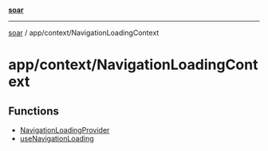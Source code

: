 [**soar**](../../../README.md)

***

[soar](../../../modules.md) / app/context/NavigationLoadingContext

# app/context/NavigationLoadingContext

## Functions

- [NavigationLoadingProvider](functions/NavigationLoadingProvider.md)
- [useNavigationLoading](functions/useNavigationLoading.md)
